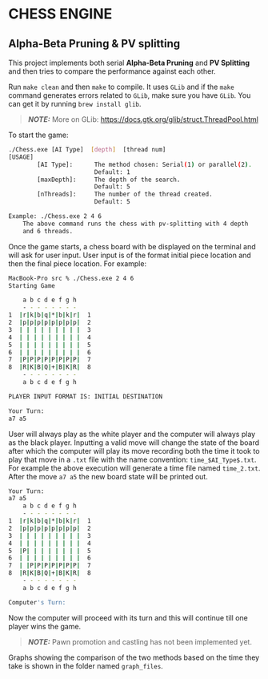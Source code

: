 # CHESS ENGINE

## Alpha-Beta Pruning & PV splitting

This project implements both serial **Alpha-Beta Pruning** and **PV Splitting** and then tries to compare the performance against each other.

Run ```make clean``` and then ```make``` to compile. It uses ```GLib``` and if the ```make``` command generates errors related to ```GLib```, make sure you have ```GLib```. You can get it by running ```brew install glib```.

> **_NOTE:_** More on GLib: <https://docs.gtk.org/glib/struct.ThreadPool.html>

To start the game:

```bash
./Chess.exe [AI Type]  [depth]  [thread num]
[USAGE]
        [AI Type]:      The method chosen: Serial(1) or parallel(2).
                        Default: 1
        [maxDepth]:     The depth of the search.
                        Default: 5
        [nThreads]:     The number of the thread created.
                        Default: 5

Example: ./Chess.exe 2 4 6
    The above command runs the chess with pv-splitting with 4 depth
    and 6 threads. 

```

Once the game starts, a chess board with be displayed on the terminal and will ask for user input. User input is of the format initial piece location and then the final piece location.
For example:

```bash
MacBook-Pro src % ./Chess.exe 2 4 6 
Starting Game

    a b c d e f g h 
    - - - - - - - - 
1  |r|k|b|q|*|b|k|r|  1
2  |p|p|p|p|p|p|p|p|  2
3  | | | | | | | | |  3
4  | | | | | | | | |  4
5  | | | | | | | | |  5
6  | | | | | | | | |  6
7  |P|P|P|P|P|P|P|P|  7
8  |R|K|B|Q|+|B|K|R|  8
    - - - - - - - - 
    a b c d e f g h 

PLAYER INPUT FORMAT IS: INITIAL DESTINATION

Your Turn: 
a7 a5
```

User will always play as the white player and the computer will always play as the black player. Inputting a valid move will change the state of the board after which the computer will play its move recording both the time it took to play that move in a ```.txt``` file with the name convention: ```time_$AI_Type$.txt```. For example the above execution will generate a time file named ```time_2.txt```. After the move ```a7 a5``` the new board state will be printed out.

```bash
Your Turn: 
a7 a5
    a b c d e f g h 
    - - - - - - - - 
1  |r|k|b|q|*|b|k|r|  1
2  |p|p|p|p|p|p|p|p|  2
3  | | | | | | | | |  3
4  | | | | | | | | |  4
5  |P| | | | | | | |  5
6  | | | | | | | | |  6
7  | |P|P|P|P|P|P|P|  7
8  |R|K|B|Q|+|B|K|R|  8
    - - - - - - - - 
    a b c d e f g h 

Computer's Turn: 

```

Now the computer will proceed with its turn and this will continue till one player wins the game.

> **_NOTE:_** Pawn promotion and castling has not been implemented yet.

Graphs showing the comparison of the two methods based on the time they take is shown in the folder named ```graph_files```.
